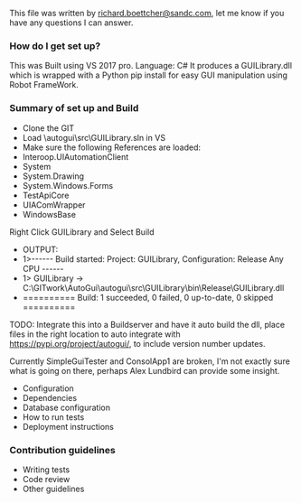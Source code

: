 This file was written by richard.boettcher@sandc.com, let me know if you have any questions I can answer.
### How do I get set up? ###

This was Built using VS 2017 pro.
Language: C#
It produces a GUILibrary.dll which is wrapped with a Python pip install for easy GUI manipulation using Robot FrameWork. 

### Summary of set up and Build ###
- Clone the GIT
- Load \autogui\src\GUILibrary.sln in VS
- Make sure the following References are loaded:
- Interoop.UIAutomationClient
- System
- System.Drawing
- System.Windows.Forms
- TestApiCore
- UIAComWrapper
- WindowsBase

Right Click GUILibrary and Select Build

- OUTPUT:
- 1>------ Build started: Project: GUILibrary, Configuration: Release Any CPU ------
- 1>  GUILibrary -> C:\GITwork\AutoGui\autogui\src\GUILibrary\bin\Release\GUILibrary.dll
- ========== Build: 1 succeeded, 0 failed, 0 up-to-date, 0 skipped ==========

TODO: Integrate this into a Buildserver and have it auto build the dll, place files in the right location to auto integrate with https://pypi.org/project/autogui/, to include version number updates.



Currently SimpleGuiTester and ConsolApp1 are broken, I'm not exactly sure what is going on there, perhaps Alex Lundbird can provide some insight.

* Configuration
* Dependencies
* Database configuration
* How to run tests
* Deployment instructions

### Contribution guidelines ###

* Writing tests
* Code review
* Other guidelines
